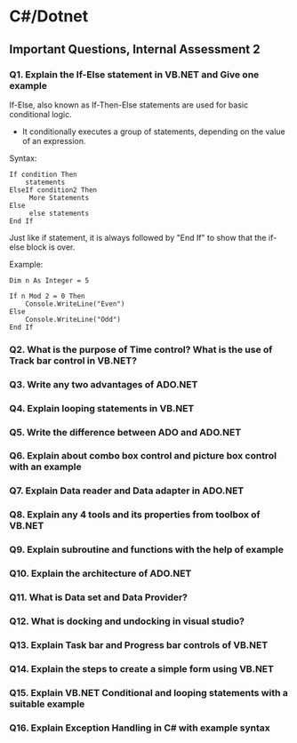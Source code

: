 # C#/Dotnet
## Important Questions, Internal Assessment 2
### Q1. Explain the If-Else statement in VB.NET and Give one example
If-Else, also known as If-Then-Else statements are used for basic conditional logic.
- It conditionally executes a group of statements, depending on the value of an expression.

Syntax:
```vbnet
If condition Then
    statements
ElseIf condition2 Then
     More Statements
Else
     else statements
End If
```
Just like if statement, it is always followed by "End If" to show that the if-else block is over.

Example: 
```vbnet
Dim n As Integer = 5

If n Mod 2 = 0 Then
    Console.WriteLine("Even")
Else
    Console.WriteLine("Odd")
End If
```
### Q2. What is the purpose of Time control? What is the use of Track bar control in VB.NET?
### Q3. Write any two advantages of ADO.NET
### Q4. Explain looping statements in VB.NET
### Q5. Write the difference between ADO and ADO.NET
### Q6. Explain about combo box control and picture box control with an example
### Q7. Explain Data reader and Data adapter in ADO.NET
### Q8. Explain any 4 tools and its properties from toolbox of VB.NET
### Q9. Explain subroutine and functions with the help of example
### Q10. Explain the architecture of ADO.NET
### Q11. What is Data set and Data Provider? 
### Q12. What is docking and undocking in visual studio?
### Q13. Explain Task bar and Progress bar controls of VB.NET
### Q14. Explain the steps to create a simple form using VB.NET
### Q15. Explain VB.NET Conditional and looping statements with a suitable example
### Q16. Explain Exception Handling in C# with example syntax